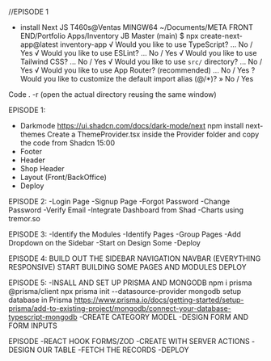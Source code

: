 //EPISODE 1

- install Next JS
  T460s@Ventas MINGW64 ~/Documents/META FRONT END/Portfolio Apps/Inventory JB Master (main)
  $ npx create-next-app@latest inventory-app
  √ Would you like to use TypeScript? ... No / Yes
  √ Would you like to use ESLint? ... No / Yes
  √ Would you like to use Tailwind CSS? ... No / Yes
  √ Would you like to use `src/` directory? ... No / Yes
  √ Would you like to use App Router? (recommended) ... No / Yes
  ? Would you like to customize the default import alias (@/\*)? » No / Yes

Code . -r (open the actual directory reusing the same window)

EPISODE 1:

- Darkmode
  https://ui.shadcn.com/docs/dark-mode/next
  npm install next-themes
  Create a ThemeProvider.tsx inside the Provider folder and copy the code from Shadcn 15:00
- Footer
- Header
- Shop Header
- Layout (Front/BackOffice)
- Deploy

EPISODE 2:
-Login Page
-Signup Page
-Forgot Password
-Change Password
-Verify Email
-Integrate Dashboard from Shad
-Charts using tremor.so

EPISODE 3:
-Identify the Modules
-Identify Pages
-Group Pages
-Add Dropdown on the Sidebar
-Start on Design Some
-Deploy

EPISODE 4:
BUILD OUT THE SIDEBAR NAVIGATION
NAVBAR (EVERYTHING RESPONSIVE)
START BUILDING SOME PAGES AND MODULES
DEPLOY

EPISODE 5:
-INSALL AND SET UP PRISMA AND MONGODB
npm i prisma @prisma/client
npx prisma init --datasource-provider mongodb
setup database in Prisma
https://www.prisma.io/docs/getting-started/setup-prisma/add-to-existing-project/mongodb/connect-your-database-typescript-mongodb
-CREATE CATEGORY MODEL
-DESIGN FORM AND FORM INPUTS

EPISODE
-REACT HOOK FORMS/ZOD
-CREATE WITH SERVER ACTIONS
-DESIGN OUR TABLE
-FETCH THE RECORDS
-DEPLOY
